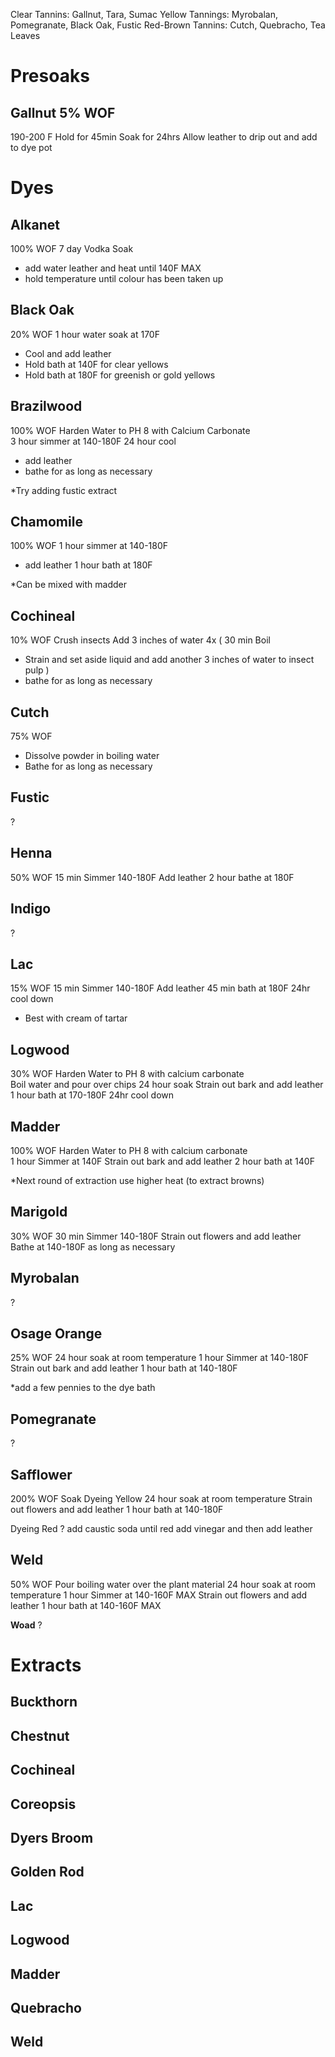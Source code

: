 Clear Tannins: Gallnut, Tara, Sumac
Yellow Tannings: Myrobalan, Pomegranate, Black Oak, Fustic
Red-Brown Tannins: Cutch, Quebracho, Tea Leaves

# Presoaks
## Gallnut 5% WOF
190-200 F
Hold for 45min
Soak for 24hrs
Allow leather to drip out and add to dye pot

# Dyes 
## Alkanet
100% WOF
7 day Vodka Soak
- add water leather and heat until 140F MAX
- hold temperature until colour has been taken up

## Black Oak
20% WOF
1 hour water soak at 170F
- Cool and add leather
- Hold bath at 140F for clear yellows
- Hold bath at 180F for greenish or gold yellows

## Brazilwood
100% WOF
Harden Water to PH 8 with Calcium Carbonate  
3 hour simmer at 140-180F
24 hour cool
- add leather
- bathe for as long as necessary 
  
*Try adding fustic extract

## Chamomile
100% WOF
1 hour simmer at 140-180F
- add leather
1 hour bath at 180F

*Can be mixed with madder

## Cochineal
10% WOF
Crush insects
Add 3 inches of water
4x (
30 min Boil
- Strain and set aside liquid and add another 3 inches of water to insect pulp
)
- bathe for as long as necessary 

## Cutch
75% WOF
- Dissolve powder in boiling water
- Bathe for as long as necessary  

## Fustic
?

## Henna
50% WOF
15 min Simmer 140-180F
Add leather
2 hour bathe at 180F

## Indigo
?

## Lac
15% WOF
15 min Simmer 140-180F
Add leather
45 min bath at 180F
24hr cool down

* Best with cream of tartar

## Logwood
30% WOF
Harden Water to PH 8 with calcium carbonate  
Boil water and pour over chips
24 hour soak
Strain out bark and add leather 
1 hour bath at 170-180F
24hr cool down

## Madder
100% WOF
Harden Water to PH 8 with calcium carbonate  
1 hour Simmer at 140F
Strain out bark and add leather 
2 hour bath at 140F

*Next round of extraction use higher heat (to extract browns)

## Marigold
30% WOF
30 min Simmer 140-180F
Strain out flowers and add leather
Bathe at 140-180F as long as necessary

## Myrobalan
?

## Osage Orange
25% WOF
24 hour soak at room temperature
1 hour Simmer at 140-180F
Strain out bark and add leather 
1 hour bath at 140-180F

*add a few pennies to the dye bath

## Pomegranate
?

## Safflower
200% WOF
Soak 
Dyeing Yellow
24 hour soak at room temperature
Strain out flowers and add leather
1 hour bath at 140-180F

Dyeing Red
? add caustic soda until red add vinegar and then add leather 

## Weld
50% WOF
Pour boiling water over the plant material
24 hour soak at room temperature
1 hour Simmer at 140-160F MAX
Strain out flowers and add leather
1 hour bath at 140-160F MAX

**Woad**
?

# Extracts
## Buckthorn
## Chestnut
## Cochineal
## Coreopsis
## Dyers Broom
## Golden Rod
## Lac
## Logwood
## Madder
## Quebracho
## Weld


 